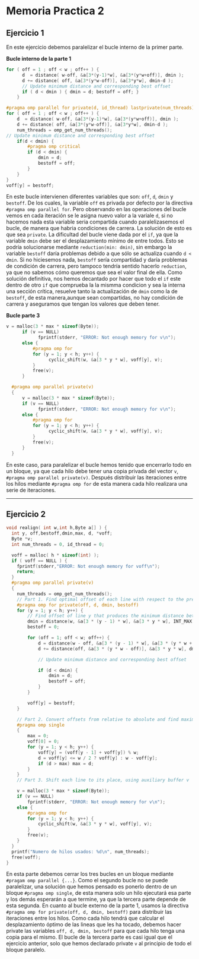 # Memoria Practica 2

## Ejercicio 1
En este ejercicio debemos paralelizar el bucle interno de la primer parte. 

**Bucle interno de la parte 1**
````c
for ( off = 1 ; off < w ; off++ ) {
      d  = distance( w-off, &a[3*(y-1)*w], &a[3*(y*w+off)], dmin );
      d += distance( off, &a[3*(y*w-off)], &a[3*y*w], dmin-d );
      // Update minimum distance and corresponding best offset
      if ( d < dmin ) { dmin = d; bestoff = off; }
    }
````

```c
#pragma omp parallel for private(d, id_thread) lastprivate(num_threads)
for ( off = 1 ; off < w ; off++ ) {
    d  = distance( w-off, &a[3*(y-1)*w], &a[3*(y*w+off)], dmin );
    d += distance( off, &a[3*(y*w-off)], &a[3*y*w], dmin-d );
    num_threads = omp_get_num_threads();
// Update minimum distance and corresponding best offset
    if(d < dmin) {
        #pragma omp critical
        if (d < dmin) {
            dmin = d;
            bestoff = off;
        }
    }
}
voff[y] = bestoff;
```

En este bucle intervienen diferentes variables que son: `off`, `d`, `dmin` y `bestoff`. De los cuales, la variable `off`
es privada por defecto por la directiva `#pragma omp parallel for`. Pero observando en las operaciones del bucle vemos 
en cada iteración se le asigna nuevo valor a la variale `d`, si no hacemos nada esta variable seria compartida cuando 
paralelizasemos el bucle, de manera que habria condiciones de carrera. La solución de esto es que sea `private`.
La dificultad del bucle viene dada por el `if`, ya que la variable `dmin` debe ser el desplazamiento mínimo de entre todos. 
Esto se podría solucionarse mediante `reduction(min: dmin)`, sin embargo la variable `bestoff` daría problemas debido a
que sólo se actualiza cuando `d < dmin`. Si no hiciesemos nada, `bestoff` sería compartidad y daría problemas de condición 
de carrera, pero tampoco tendría sentido hacerlo `reduction`, ya que no sabemos cómo queremos que sea el valor final de
ella. Como solución definitiva, nos hemos decantado por hacer que todo el `if` este dentro de otro `if` que comprueba la
la mismma condicion y sea la interna una sección crítica, resuelve tanto la actualización de `dmin` como la de `bestoff`, de esta manera,aunque sean compartidas, no hay condición de carrera y 
aseguramos que tengan los valores que deben tener.

**Bucle parte 3**

````c
v = malloc(3 * max * sizeof(Byte));
      if (v == NULL)
            fprintf(stderr, "ERROR: Not enough memory for v\n");
      else {
          #pragma omp for
          for (y = 1; y < h; y++) {
                cyclic_shift(w, &a[3 * y * w], voff[y], v);
          }
          free(v);
      }
````

````c
  #pragma omp parallel private(v)
  {
      v = malloc(3 * max * sizeof(Byte));
      if (v == NULL)
            fprintf(stderr, "ERROR: Not enough memory for v\n");
      else {
          #pragma omp for
          for (y = 1; y < h; y++) {
                cyclic_shift(w, &a[3 * y * w], voff[y], v);
          }
          free(v);
      }
  }
````

En este caso, para paralelizar el bucle hemos tenido que encerrarlo todo en un bloque, ya que cada hilo debe tener una copia privada del 
vector `v`, `#pragma omp parallel private(v)`. Después distribuir las iteraciones entre los hilos mediante 
`#pragma omp for` de esta manera cada hilo realizara una serie de iteraciones.

---
## Ejercicio 2

````c
void realign( int w,int h,Byte a[] ) {
  int y, off,bestoff,dmin,max, d, *voff;
  Byte *v;
  int num_threads = 0, id_thread = 0;

  voff = malloc( h * sizeof(int) );
  if ( voff == NULL ) {
    fprintf(stderr,"ERROR: Not enough memory for voff\n");
    return;
  }
  #pragma omp parallel private(v)
  {
    num_threads = omp_get_num_threads();
    // Part 1. Find optimal offset of each line with respect to the previous line
    #pragma omp for private(off, d, dmin, bestoff)
    for (y = 1; y < h; y++) {
        // Find offset of line y that produces the minimum distance between lines y and y-1
        dmin = distance(w, &a[3 * (y - 1) * w], &a[3 * y * w], INT_MAX); // offset=0
        bestoff = 0;

        for (off = 1; off < w; off++) {
            d = distance(w - off, &a[3 * (y - 1) * w], &a[3 * (y * w + off)], dmin);
            d += distance(off, &a[3 * (y * w - off)], &a[3 * y * w], dmin - d);

            // Update minimum distance and corresponding best offset

            if (d < dmin) {
                dmin = d;
                bestoff = off;
            }
        }

        voff[y] = bestoff;
    }

    // Part 2. Convert offsets from relative to absolute and find maximum offset of any line
    #pragma omp single
    {
        max = 0;
        voff[0] = 0;
        for (y = 1; y < h; y++) {
            voff[y] = (voff[y - 1] + voff[y]) % w;
            d = voff[y] <= w / 2 ? voff[y] : w - voff[y];
            if (d > max) max = d;
        }
    }
    // Part 3. Shift each line to its place, using auxiliary buffer v

    v = malloc(3 * max * sizeof(Byte));
    if (v == NULL)
        fprintf(stderr, "ERROR: Not enough memory for v\n");
    else {
        #pragma omp for
        for (y = 1; y < h; y++) {
            cyclic_shift(w, &a[3 * y * w], voff[y], v);
        }
        free(v);
    }
  }
  printf("Numero de hilos usados: %d\n", num_threads);
  free(voff);
}
````
En esta parte debemos cerrar los tres bucles en un bloque mediante `#pragam omp parallel {...}`. Como el segundo bucle 
no se puede paralelizar, una solución que hemos pensado es ponerlo dentro de un bloque `#pragma omp single`, de esta 
manera solo un hilo ejecutará esa parte y los demás esperarán a que termine, ya que la tercera parte depende de esta 
segunda. En cuanto al bucle externo de la parte 1, usamos la directiva `#pragma omp for private(off, d, dmin, bestoff)` 
para distribuir las iteraciones entre los hilos. Como cada hilo tendrá que calcular el desplazamiento óptimo de las 
lineas que les ha tocado, debemos hacer private las variables `off, d, dmin, bestoff` para que cada hilo tenga una copia
para el mismo. El bucle de la tercera parte es casi igual que el ejercicio anterior, solo que hemos declarado private `v`
al principio de todo el bloque paralelo.